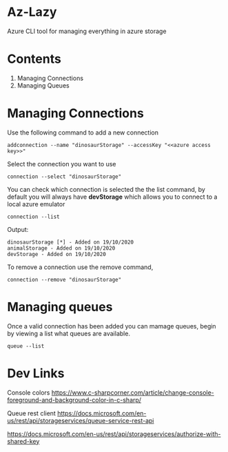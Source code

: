 # Az-Lazy
Azure CLI tool for managing everything in azure storage

# Contents

1. Managing Connections
2. Managing Queues

# Managing Connections

Use the following command to add a new connection

`addconnection --name "dinosaurStorage" --accessKey "<<azure access key>>"`

Select the connection you want to use

`connection --select "dinosaurStorage"`

You can check which connection is selected the the list command, by default you will always have **devStorage** which allows you to connect to a local azure emulator

`connection --list`

Output:

```
dinosaurStorage [*] - Added on 19/10/2020
animalStorage - Added on 19/10/2020
devStorage - Added on 19/10/2020
```

To remove a connection use the remove command,

`connection --remove "dinosaurStorage"`

# Managing queues

Once a valid connection has been added you can  mamage queues, begin by viewing a list what queues are available.

`queue --list`

# Dev Links

Console colors
https://www.c-sharpcorner.com/article/change-console-foreground-and-background-color-in-c-sharp/

Queue rest client
https://docs.microsoft.com/en-us/rest/api/storageservices/queue-service-rest-api


https://docs.microsoft.com/en-us/rest/api/storageservices/authorize-with-shared-key
